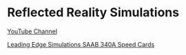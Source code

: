 # Reflected Reality Simulations

[YouTube Channel](https://youtube.com/c/ReflectedRealitySimulations)

[Leading Edge Simulations SAAB 340A Speed Cards](https://github.com/reflectedrealitysimulations/Saab-340/releases)
